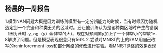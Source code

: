 杨晨的一周报告
--------
1.模型NAN问题大概是因为训练到模型有一定分辨能力的时候，当有时候因为随机选定到一个完全和种类无关的区域时。还让他训练认为是该种类区域时产生的错误（因为此时-y_log（y）会非常的大)。现在对预测值y加上了一个非常小的常数1e-8解决了问题。但是模型表现很差只有56%
2.尝试对MNIST的上的RAM用自己改写的reninforcement loss和部分网络的修改进行实验。看MNIST网络的效果表现
